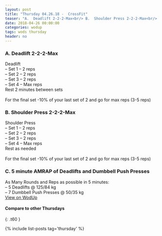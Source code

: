 ```yaml
---
layout: post
title: "Thursday 04.26.18 -  CrossFit"
teaser: "A.  Deadlift 2-2-2-Max<br/> B.  Shoulder Press 2-2-2-Max<br/> C.  5 minute AMRAP of Deadlifts and Dumbbell Push Presses"
date: 2018-04-26 00:00:00
categories: wodup
tags: wods thursday
header: no
---
```



<h3>A.  Deadlift 2-2-2-Max</h3>
Deadlift<br/>– Set 1 – 2 reps <br/>– Set 2 – 2 reps <br/>– Set 3 – 2 reps <br/>– Set 4 – Max reps <br/>Rest 2 minutes between sets<br/><br/>For the final set -10% of your last set of 2 and go for max reps (3-5 reps)
<h3>B.  Shoulder Press 2-2-2-Max</h3>
Shoulder Press<br/>– Set 1 – 2 reps <br/>– Set 2 – 2 reps <br/>– Set 3 – 2 reps <br/>– Set 4 – Max reps <br/>Rest as needed<br/><br/>For the final set -10% of your last set of 2 and go for max reps (3-5 reps)
<h3>C.  5 minute AMRAP of Deadlifts and Dumbbell Push Presses</h3>
As Many Rounds and Reps as possible in 5 minutes:<br/>– 5 Deadlifts @ 125/84 kg<br/>– 7 Dumbbell Push Presses @ 50/35 kg<br/>
<a href="https://www.wodup.com/gyms/asphodel/wods/5773" target="blank">View on WodUp</a>


#### Compare to other Thursdays
{: .t60 }

{% include list-posts tag='thursday' %}